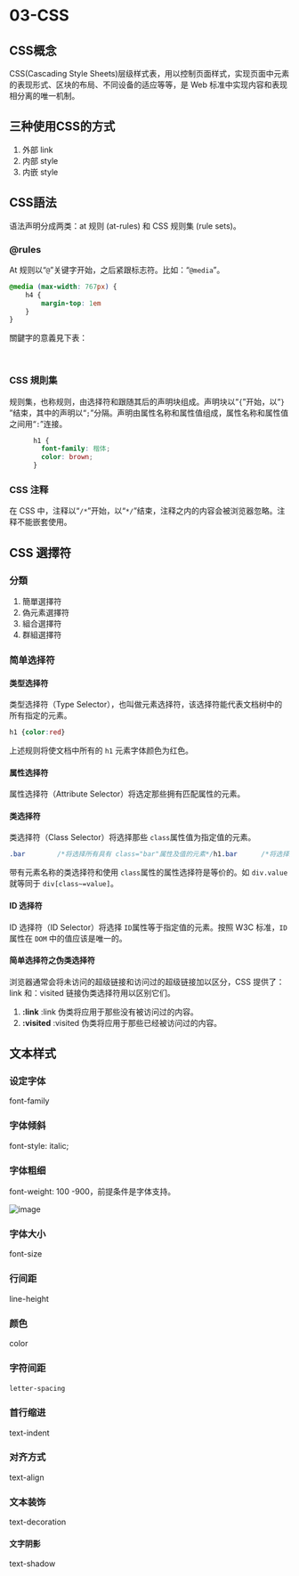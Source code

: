 # 03-CSS

## CSS概念

CSS(Cascading Style Sheets)层级样式表，用以控制页面样式，实现页面中元素的表现形式、区块的布局、不同设备的适应等等，是 Web 标准中实现内容和表现相分离的唯一机制。

## 三种使用CSS的方式

1. 外部 link
2. 内部 style
3. 内嵌 style

## CSS語法

语法声明分成两类：at 规则 (at-rules) 和 CSS 规则集 (rule sets)。

### @rules

At 规则以“`@`​”关键字开始，之后紧跟标志符。比如：“`@media`​”。

```css
@media (max-width: 767px) {
    h4 {
        margin-top: 1em
    }
}
```

關鍵字的意義見下表：

‍

### CSS 規則集

规则集，也称规则，由选择符和跟随其后的声明块组成。声明块以“`{`​”开始，以“`}`​”结束，其中的声明以“`;`​”分隔。声明由属性名称和属性值组成，属性名称和属性值之间用“`:`​”连接。

```css
      h1 {
        font-family: 楷体;
        color: brown;
      }
```

### CSS 注释

在 CSS 中，注释以“`/*`​”开始，以“`*/`​”结束，注释之内的内容会被浏览器忽略。注释不能嵌套使用。

## CSS 選擇符

### 分類

1. 簡單選擇符
2. 偽元素選擇符
3. 組合選擇符
4. 群組選擇符

### 简单选择符

#### 类型选择符

类型选择符（Type Selector），也叫做元素选择符，该选择符能代表文档树中的所有指定的元素。

```css
h1 {color:red}
```

上述规则将使文档中所有的 `h1`​ 元素字体颜色为红色。

#### 属性选择符

属性选择符（Attribute Selector）将选定那些拥有匹配属性的元素。

#### 类选择符

类选择符（Class Selector）将选择那些 `class`​ 属性值为指定值的元素。

```css
.bar        /*将选择所有具有 class="bar"属性及值的元素*/h1.bar      /*将选择具有 class="bar"的所有 h1 元素*/.bar.foo    /*将选择 class 值中同时包含 bar、foo 的元素*/
```

带有元素名称的类选择符和使用 `class`​ 属性的属性选择符是等价的。如 `div.value`​ 就等同于 `div[class~=value]`​。

#### ID 选择符

ID 选择符（ID Selector）将选择 `ID`​ 属性等于指定值的元素。按照 W3C 标准，`ID`​ 属性在 `DOM`​ 中的值应该是唯一的。

#### 简单选择符之伪类选择符

浏览器通常会将未访问的超级链接和访问过的超级链接加以区分，CSS 提供了：link 和：visited 链接伪类选择符用以区别它们。

1.  **:link** :link 伪类将应用于那些没有被访问过的内容。
2.  **:visited** :visited 伪类将应用于那些已经被访问过的内容。

## 文本样式

### 设定字体

font-family

### 字体倾斜

font-style: italic;

### 字体粗细

font-weight: 100 -900，前提条件是字体支持。

![image](assets/image-20250319101311-y4wwxij.png)

### 字体大小

font-size

### 行间距

line-height

### 颜色

color

### 字符间距

​`letter-spacing`​

### 首行缩进

text-indent

### 对齐方式

text-align

### 文本装饰

text-decoration

#### 文字阴影

text-shadow

‍
